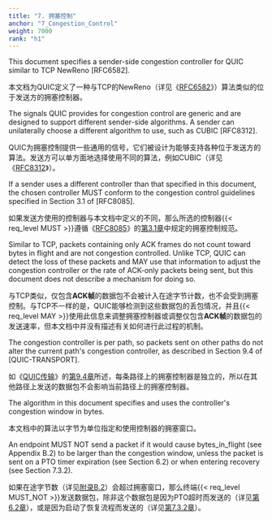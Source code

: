 ```yaml
---
title: "7. 拥塞控制"
anchor: "7_Congestion_Control"
weight: 7000
rank: "h1"
---
```


This document specifies a sender-side congestion controller for QUIC similar to TCP NewReno [RFC6582].

本文档为QUIC定义了一种与TCP的NewReno（详见《[RFC6582]()》）算法类似的位于发送方的拥塞控制器。

The signals QUIC provides for congestion control are generic and are designed to support different sender-side algorithms. A sender can unilaterally choose a different algorithm to use, such as CUBIC [RFC8312].

QUIC为拥塞控制提供一些通用的信号，它们被设计为能够支持各种位于发送方的算法。发送方可以单方面地选择使用不同的算法，例如CUBIC（详见《[RFC8312]()》）。

If a sender uses a different controller than that specified in this document, the chosen controller MUST conform to the congestion control guidelines specified in Section 3.1 of [RFC8085].

如果发送方使用的控制器与本文档中定义的不同，那么所选的控制器{{< req_level MUST >}}遵循《[RFC8085]()》的[第3.1章]()中规定的拥塞控制规范。

Similar to TCP, packets containing only ACK frames do not count toward bytes in flight and are not congestion controlled. Unlike TCP, QUIC can detect the loss of these packets and MAY use that information to adjust the congestion controller or the rate of ACK-only packets being sent, but this document does not describe a mechanism for doing so.

与TCP类似，仅包含**ACK帧**的数据包不会被计入在途字节计数，也不会受到拥塞控制。与TCP不一样的是，QUIC能够检测到这些数据包的丢包情况，并且{{< req_level MAY >}}使用此信息来调整拥塞控制器或调整仅包含**ACK帧**的数据包的发送速率，但本文档中并没有描述有关如何进行此过程的机制。

The congestion controller is per path, so packets sent on other paths do not alter the current path's congestion controller, as described in Section 9.4 of [QUIC-TRANSPORT].

如《[QUIC传输]()》的[第9.4章]()所述，每条路径上的拥塞控制器是独立的，所以在其他路径上发送的数据包不会影响当前路径上的拥塞控制器。

The algorithm in this document specifies and uses the controller's congestion window in bytes.

本文档中的算法以字节为单位指定和使用控制器的拥塞窗口。

An endpoint MUST NOT send a packet if it would cause bytes_in_flight (see Appendix B.2) to be larger than the congestion window, unless the packet is sent on a PTO timer expiration (see Section 6.2) or when entering recovery (see Section 7.3.2).

如果在途字节数（详见[附录B.2]()）会超过拥塞窗口，那么终端{{< req_level MUST_NOT >}}发送数据包，除非这个数据包是因为PTO超时而发送的（详见[第6.2章]()），或是因为启动了恢复流程而发送的（详见[第7.3.2章]()）。
